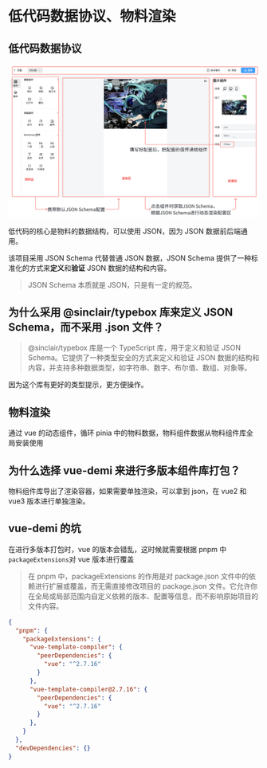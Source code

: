 # 低代码数据协议、物料渲染

## 低代码数据协议

![低代码架构图](./img/低代码架构图.png)

低代码的核心是物料的数据结构，可以使用 JSON，因为 JSON 数据前后端通用。

该项目采用 JSON Schema 代替普通 JSON 数据，JSON Schema 提供了一种标准化的方式来**定义**和**验证** JSON 数据的结构和内容。

> JSON Schema 本质就是 JSON，只是有一定的规范。

## 为什么采用 @sinclair/typebox 库来定义 JSON Schema，而不采用 .json 文件？

> @sinclair/typebox 库是一个 TypeScript 库，用于定义和验证 JSON Schema。它提供了一种类型安全的方式来定义和验证 JSON 数据的结构和内容，并支持多种数据类型，如字符串、数字、布尔值、数组、对象等。

因为这个库有更好的类型提示，更方便操作。

## 物料渲染

通过 vue 的动态组件，循环 pinia 中的物料数据，物料组件数据从物料组件库全局安装使用

## 为什么选择 vue-demi 来进行多版本组件库打包？

物料组件库导出了渲染容器，如果需要单独渲染，可以拿到 json，在 vue2 和 vue3 版本进行单独渲染。

## vue-demi 的坑

在进行多版本打包时，vue 的版本会错乱，这时候就需要根据 pnpm 中`packageExtensions`对 vue 版本进行覆盖

> 在 pnpm 中，packageExtensions 的作用是对 package.json 文件中的依赖进行扩展或覆盖，而无需直接修改项目的 package.json 文件。它允许你在全局或局部范围内自定义依赖的版本、配置等信息，而不影响原始项目的文件内容。

```json [根目录/package.json]
{
  "pnpm": {
    "packageExtensions": {
      "vue-template-compiler": {
        "peerDependencies": {
          "vue": "^2.7.16"
        }
      },
      "vue-template-compiler@2.7.16": {
        "peerDependencies": {
          "vue": "^2.7.16"
        }
      },
    }
  },
  "devDependencies": {}
}
```
